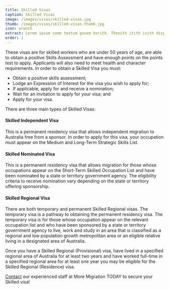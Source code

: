 ```yaml
---
title: Skilled Visas
caption: Skilled Visas
image: /images/visas/skilled-visas.jpg
thumb: /images/visas/skilled-visas.thumb.jpg
icon: wrench
extract: Lorem ipsum some textum gosem herith. Thenith itith isith displayeth henceforeth
order: 1
---
```

These visas are for skilled workers who are under 50 years of age, are able to obtain a positive Skills Assessment and have enough points on the points test to apply. Applicants will also need to meet health and character requirements.
In order to obtain a Skilled Visa you must:

* Obtain a positive skills assessment;
* Lodge an Expression of Interest for the visa you wish to apply for;
* If applicable, apply for and receive a nomination;
* Wait for an invitation to apply for your visa; and
* Apply for your visa.

There are three main types of Skilled Visas:

#### Skilled Independent Visa

This is a permanent residency visa that allows independent migration to Australia free from a sponsor. In order to apply for this visa, your occupation must appear on the Medium and Long-Term Strategic Skills List.

#### Skilled Nominated Visa

This is a permanent residency visa that allows migration for those whose occupations appear on the Short-Term Skilled Occupation List and have been nominated by a state or territory government agency. The eligibility criteria to receive nomination vary depending on the state or territory offering sponsorship.

#### Skilled Regional Visa

There are both temporary and permanent Skilled Regional visas. The temporary visa is a pathway to obtaining the permanent residency visa. The temporary visa is for those whose occupation appear on the relevant occupation list and who have been sponsored by a state or territory government agency to live, work and study in an area that is classified as a regional and low population growth metropolitan area or an eligible relative living in a designated area of Australia.

Once you have a Skilled Regional (Provisional) visa, have lived in a specified regional area of Australia for at least two years and have worked full-time in a specified regional area for at least one year you may be eligible for the Skilled Regional (Residence) visa.

[Contact](/contact) our experienced staff at More Migration TODAY to secure your Skilled visa!
